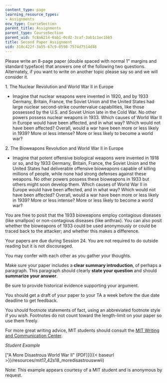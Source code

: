 ```yaml
---
content_type: page
learning_resource_types:
- Assignments
ocw_type: CourseSection
parent_title: Assignments
parent_type: CourseSection
parent_uid: fc8a6214-6ab1-0cd2-3caf-3ab1c1ec1bb5
title: Second Paper Assignment
uid: 310c422f-3a55-67c9-0598-7574d7514d48
---
```


Please write an 8-page paper (double spaced with normal 1" margins and standard typeface) that answers one of the following two questions. Alternately, if you want to write on another topic please say so and we will consider it.

1\. The Nuclear Revolution and World War II in Europe

*   Imagine that nuclear weapons were invented in 1920, and by 1933 Germany, Britain, France, the Soviet Union and the United States had large nuclear second-strike countervalue capabilities, like those possessed by the U.S. and Soviet Union late in the Cold War. No other powers possess nuclear weapons in 1933. Which causes of World War II in Europe would have been affected, and in what way? Which would not have been affected? Overall, would a war have been more or less likely in 1939? More or less intense? More or less likely to become a world war?

2\. The Bioweapons Revolution and World War II in Europe

*   Imagine that potent offensive biological weapons were invented in 1918 or so, and by 1933 Germany, Britain, France, the Soviet Union and the United States had deliverable offensive bioweapons capable of killing millions of people, while none had strong defenses against these weapons. No other powers possess these bioweapons in 1933 but others might soon develop them. Which causes of World War II in Europe would have been affected, and in what way? Which would not have been affected? Overall, would a war have been more or less likely in 1939? More or less intense? More or less likely to become a world war?

You are free to posit that the 1933 bioweapons employ contagious diseases (like smallpox) or non-contagious diseases (like anthrax). You can also posit whether the bioweapons of 1933 could be used anonymously or could be traced back to the attacker; and whether this makes a difference.

Your papers are due during Session 24. You are not required to do outside reading but it is not discouraged.

You may confer with each other as you gather your thoughts.

Make sure your paper includes a **clear summary introduction**, of perhaps a paragraph. This paragraph should clearly **state your question** and should **summarize your answer**.

Be sure to provide historical evidence supporting your argument.

You should get a draft of your paper to your TA a week before the due date deadline to get feedback.

You should footnote statements of fact, using an abbreviated footnote style if you wish. Footnotes do not count toward the length-limit on your paper so use them freely.

For more great writing advice, MIT students should consult the [MIT Writing and Communication Center](https://cmsw.mit.edu/writing-and-communication-center/).

_Student Example_

["A More Disastrous World War II" (PDF)]({{< baseurl >}}/resources/mit17_42s18_moredisastrouswwii)

Note: This example appears courtesy of a MIT student and is anonymous by request.